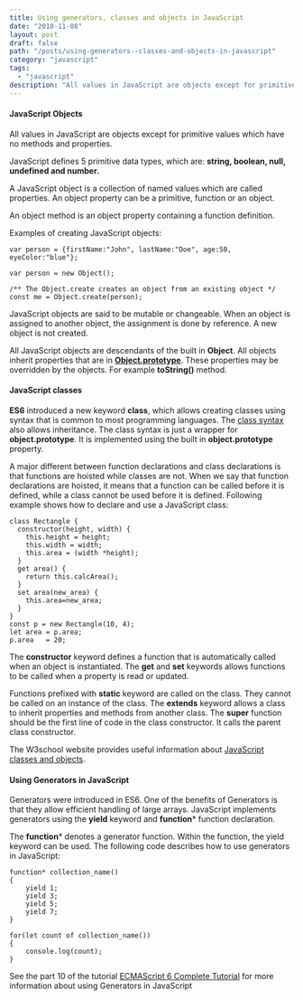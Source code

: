 ```yaml
---
title: Using generators, classes and objects in JavaScript
date: "2018-11-08"
layout: post
draft: false
path: "/posts/using-generators--classes-and-objects-in-javascript"
category: "javascript"
tags:
  - "javascript"
description: "All values in JavaScript are objects except for primitive values which have no methods and properties."
---
```


#### JavaScript Objects
All values in JavaScript are objects except for primitive values which have no methods and properties.

JavaScript defines 5 primitive data types, which are: **string, boolean, null, undefined and number.**

A JavaScript object is a collection of named values which are called properties. An object property can be a primitive, function or an object.

An object method is an object property containing a function definition.

Examples of creating JavaScript objects:

```
var person = {firstName:"John", lastName:"Doe", age:50, eyeColor:"blue"};
```

```
var person = new Object();
```

```
/** The Object.create creates an object from an existing object */
const me = Object.create(person);
```

JavaScript objects are said to be mutable or changeable. When an object is assigned to another object, the assignment is done by reference. A new object is not created.

All JavaScript objects are descendants of the built in **Object**. All objects inherit properties that are in **[Object.prototype](https://developer.mozilla.org/en-US/docs/Web/JavaScript/Reference/Global_Objects/Object/prototype)**. These properties may be overridden by the objects. For example **toString()** method.

#### JavaScript classes
**ES6** introduced a new keyword **class**, which allows creating classes using syntax that is common to most programming languages. The [class syntax](https://developer.mozilla.org/en-US/docs/Web/JavaScript/Reference/Classes) also allows inheritance. The class syntax is just a wrapper for **object.prototype**. It is implemented using the built in **object.prototype** property.

A major different between function declarations and class declarations is that functions are hoisted while classes are not. When we say that function declarations are hoisted, it means that a function can be called before it is defined, while a class cannot be used before it is defined. Following example shows how to declare and use a JavaScript class:

```
class Rectangle {
  constructor(height, width) {
    this.height = height;
    this.width = width;
    this.area = (width *height);
  }
  get area() {
    return this.calcArea();
  }
  set area(new_area) {
    this.area=new_area;
  }
}
const p = new Rectangle(10, 4);
let area = p.area;
p.area   = 20;
```

The **constructor** keyword defines a function that is automatically called when an object is instantiated. The **get** and **set** keywords allows functions to be called when a property is read or updated.

Functions prefixed with **static** keyword are called on the class. They cannot be called on an instance of the class. The **extends** keyword allows a class to inherit properties and methods from another class. The **super** function should be the first line of code in the class constructor. It calls the parent class constructor.

The W3school website provides useful information about [JavaScript classes and objects](https://www.w3schools.com/js/js_object_definition.asp).

#### Using Generators in JavaScript
Generators were introduced in ES6. One of the benefits of Generators is that they allow efficient handling of large arrays. JavaScript implements generators using the **yield** keyword and **function*** function declaration.

The **function*** denotes a generator function. Within the function, the yield keyword can be used. The following code describes how to use generators in JavaScript:

```
function* collection_name()
{
    yield 1;
    yield 3;
    yield 5;
    yield 7;
}

for(let count of collection_name())
{
    console.log(count);
}
```

See the part 10 of the tutorial [ECMAScript 6 Complete Tutorial](http://qnimate.com/javascript-yield-keyword-and-function-syntax/) for more information about using Generators in JavaScript

